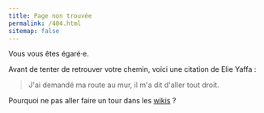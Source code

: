 ```yaml
---
title: Page non trouvée
permalink: /404.html
sitemap: false
---
```

Vous vous êtes égaré·e.

Avant de tenter de retrouver votre chemin, voici une citation de Elie Yaffa :

>J'ai demandé ma route au mur, il m'a dit d'aller tout droit.

Pourquoi ne pas aller faire un tour dans les [wikis](https://github.com/etxetxe/DNSEP_Report_EESI_2020/wiki/Sommaire) ?
